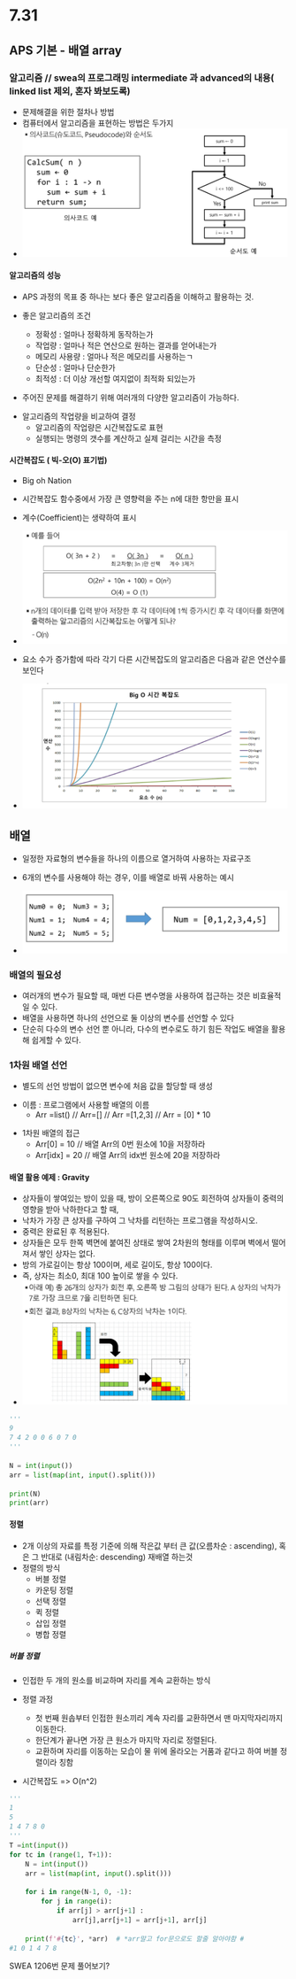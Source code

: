 # 7.31
## APS 기본 - 배열 array
### 알고리즘 // swea의 프로그래밍 intermediate 과 advanced의 내용( linked list 제외, 혼자 봐보도록)
* 문제해결을 위한 절차나 방법
* 컴퓨터에서 알고리즘을 표현하는 방법은 두가지
* ![사진1](<pict1 알고리즘 표현법 종류.png>)

#### 알고리즘의 성능
* APS 과정의 목표 중 하나는 보다 좋은 알고리즘을 이해하고 활용하는 것.
* 좋은 알고리즘의 조건
    * 정확성 : 얼마나 정확하게 동작하는가 
    + 작업량 : 얼마나 적은 연산으로 원하는 결과를 얻어내는가
    * 메모리 사용량 : 얼마나 적은 메모리를 사용하는ㄱ
    + 단순성 : 얼마나 단순한가
    * 최적성  : 더 이상 개선할 여지없이 최적화 되있는가

* 주어진 문제를 해결하기 위해 여러개의 다양한 알고리즘이 가능하다.
+ 알고리즘의 작업량을 비교하여 결정
    * 알고리즘의 작업량은 시간복잡도로 표현
    + 실행되는 명령의 갯수를 계산하고 실제 걸리는 시간을 측정

#### 시간복잡도 ( 빅-오(O) 표기법)
* Big oh Nation
+ 시간복잡도 함수중에서 가장 큰 영향력을 주는 n에 대한 항만을 표시
* 계수(Coefficient)는 생략하여 표시
+ ![사진2](<pict2 빅오표기법.png>)
* 요소 수가 증가함에 따라 각기 다른 시간복잡도의 알고리즘은 다음과 같은 연산수를 보인다
+ ![사진3](<pict3 빅오표기법2.png>)

## 배열
+ 일정한 자료형의 변수들을 하나의 이름으로 열거하여 사용하는 자료구조
* 6개의 변수를 사용해야 하는 경우, 이를 배열로 바꿔 사용하는 예시
+ ![사진4](<pict4 배열예시.png>)

### 배열의 필요성
* 여러개의 변수가 필요할 때, 매번 다른 변수명을 사용하여 접근하는 것은 비효율적일 수 있다.
* 배열을 사용하면 하나의 선언으로 둘 이상의 변수를 선언할 수 있다
* 단순히 다수의 변수 선언 뿐 아니라, 다수의 변수로도 하기 힘든 작업도 배열을 활용해 쉽게할 수 있다.

### 1차원 배열 선언
* 별도의 선언 방법이 없으면 변수에 처음 값을 할당할 때 생성
+ 이름 : 프로그램에서 사용할 배열의 이름
    * Arr =list() // Arr=[] // Arr =[1,2,3] // Arr = [0] * 10
* 1차원 배열의 접근
    * Arr[0] = 10 // 배열 Arr의 0번 원소에 10을 저장하라
    * Arr[idx] = 20 // 배열 Arr의 idx번 원소에 20을 저장하라

#### 배열 활용 예제 : Gravity
* 상자들이 쌓여있는 방이 있을 때, 방이 오른쪽으로 90도 회전하여 상자들이 중력의 영향을 받아 낙하한다고 할 때,
* 낙차가 가장 큰 상자를 구하여 그 낙차를 리턴하는 프로그램을 작성하시오.
* 중력은 완료된 후 적용된다.
* 상자들은 모두 한쪽 벽면에 붙여진 상태로 쌓여 2차원의 형태를 이루며 벽에서 떨어져서 쌓인 상자는 없다.
* 방의 가로길이는 항상 100이며, 세로 길이도, 항상 100이다.
* 즉, 상자는 최소0, 최대 100 높이로 쌓을 수 있다.
* ![사진5](<pict5 배열문제예시.png>)
```py
'''
9
7 4 2 0 0 6 0 7 0
'''

N = int(input())
arr = list(map(int, input().split()))

print(N)
print(arr)
```

#### 정렬
* 2개 이상의 자료를 특정 기준에 의해 작은값 부터 큰 값(오름차순 : ascending), 혹은 그 반대로 (내림차순: descending) 재배열 하는것
* 정렬의 방식
    * 버블 정렬
    * 카운팅 정렬
    * 선택 정렬
    * 퀵 정렬
    * 삽입 정렬
    * 병합 정렬

##### 버블 정렬
* 인접한 두 개의 원소를 비교하며 자리를 계속 교환하는 방식
* 정렬 과정
    * 첫 번째 원솝부터 인접한 원소끼리 계속 자리를 교환하면서 맨 마지막자리까지 이동한다.
    * 한단계가 끝나면 가장 큰 원소가 마지막 자리로 정렬된다.
    * 교환하며 자리를 이동하는 모습이 물 위에 올라오는 거품과 같다고 하여 버블 정렬이라 칭함

* 시간복잡도 => O(n^2)
```py
'''
1
5
1 4 7 8 0
'''
T =int(input())
for tc in (range(1, T+1)):
    N = int(input())
    arr = list(map(int, input().split()))
    
    for i in range(N-1, 0, -1):
        for j in range(i):
            if arr[j] > arr[j+1] :
                arr[j],arr[j+1] = arr[j+1], arr[j]
                
    print(f'#{tc}', *arr)  # *arr말고 for문으로도 할줄 알아야함 # 
#1 0 1 4 7 8
```

SWEA 1206번 문제 풀어보기?






